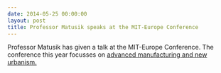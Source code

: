 ```yaml
---
date: 2014-05-25 00:00:00
layout: post
title: Professor Matusik speaks at the MIT-Europe Conference
---
```


Professor Matusik has given a talk at the MIT-Europe Conference. The conference this year focusses on [advanced manufacturing and new urbanism.](http://www.mit-europe.be/WWW.wsc/rep/Prg/ApplContent?sessionlid=3&amp;vapplication=MITeur)